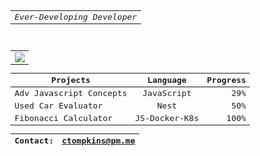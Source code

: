  <div align="center">
<kbd>
   <div align="center">
<div align="center">
    <table>
        <tr>
            <td>
                <em>Ever-Developing Developer</em><br />
            </td>
        </tr>
    </table>
</div><br />
<div align="center" border="5px solid red">
    <table>
        <tr>
            <td>
                <img src="https://user-images.githubusercontent.com/4887640/133912224-dcf8f361-3a8c-470e-9040-93477b05b4a6.gif" />
            </td>
        </tr>
    </table>
</div>
<div align="center">

| Projects   |     Language     |  Progress |
|----------|:-------------:|------:|
| Adv Javascript Concepts|  JavaScript | 29% |
| Used Car Evaluator |    Nest   |   50% |
| Fibonacci Calculator | JS-Docker-K8s |  100% |

 | Contact: | ctompkins@pm.me |
 |----------|:-------------:|
  
</div>
</div> 
    
</kbd>
    </div>

